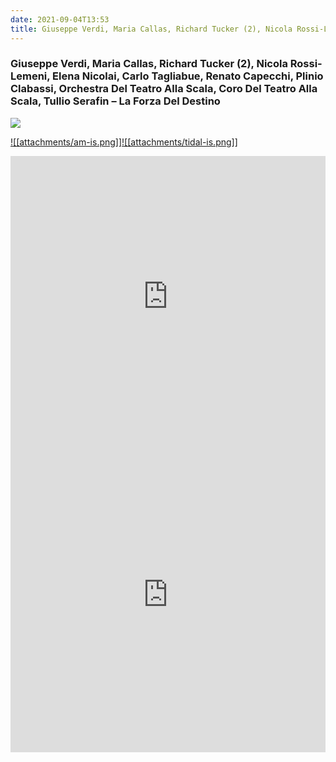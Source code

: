 ```yaml
---
date: 2021-09-04T13:53
title: Giuseppe Verdi, Maria Callas, Richard Tucker (2), Nicola Rossi-Lemeni, Elena Nicolai, Carlo Tagliabue, Renato Capecchi, Plinio Clabassi, Orchestra Del Teatro Alla Scala, Coro Del Teatro Alla Scala, Tullio Serafin – La Forza Del Destino
---
```

### Giuseppe Verdi, Maria Callas, Richard Tucker (2), Nicola Rossi-Lemeni, Elena Nicolai, Carlo Tagliabue, Renato Capecchi, Plinio Clabassi, Orchestra Del Teatro Alla Scala, Coro Del Teatro Alla Scala, Tullio Serafin – La Forza Del Destino
[![](https://img.discogs.com/IGJzRvg4ALypSWVlnAGQfQqrC3w=/fit-in/600x598/filters:strip_icc():format(jpeg):mode_rgb():quality(90)/discogs-images/R-4030874-1514215079-3198.jpeg.jpg)][1] 

[1]: https://www.discogs.com/release/4030874
[2]: https://music.apple.com/us/album/68734839
[3]: https://listen.tidal.com/album/68734839

[![[attachments/am-is.png]]][2][![[attachments/tidal-is.png]]][3]

<iframe allow="autoplay *; encrypted-media *; fullscreen *" frameborder="0" height="450" style="width:100%;max-width:660px;overflow:hidden;background:transparent;" sandbox="allow-forms allow-popups allow-same-origin allow-scripts allow-storage-access-by-user-activation allow-top-navigation-by-user-activation" src="https://embed.music.apple.com/us/album/turn-blue/68734839"></iframe>
<div style="position: relative; padding-bottom: 100%; height: 0; overflow: hidden; max-width: 100%;"><iframe src="https://embed.tidal.com/albums/68734839?layout=gridify" frameborder= "0" allowfullscreen style="position: absolute; top: 0; left: 0; width: 100%; height: 1px; min-height: 100%; margin: 0 auto;"></iframe></div>